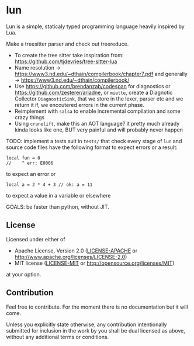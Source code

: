 # lun

Lun is a simple, staticaly typed programming language heavily inspired by Lua.

Make a treesitter parser and check out treereduce.

- To create the tree sitter take inspiration from:
  https://github.com/tjdevries/tree-sitter-lua
- Name resolution -> https://www3.nd.edu/~dthain/compilerbook/chapter7.pdf
  and generally -> https://www3.nd.edu/~dthain/compilerbook/
- Use https://github.com/brendanzab/codespan for diagnostics or
  https://github.com/zesterer/ariadne, or `miette`, create a Diagnotic Collector
  `DiagnosticSink`, that we store in the lexer, parser etc and we return it if,
  we encoutered errors in the current phase.
- Reimplement with `salsa` to enable incremental compilation and some crazy
  things
- Using `cranelift`, make this an AOT language? it pretty much already kinda
  looks like one, BUT very painful and will probably never happen

TODO: implement a tests suit in `tests/` that check every stage of `lun` and
source code files have the following format to expect errors or a result:
```lun
local fun = 0
//    ^ err: E0006
```
to expect an error or
```lun
local a = 2 * 4 + 3 // ok: a = 11
```
to expect a value in a variable or elsewhere

GOALS: be faster than python, without JIT.

## License

Licensed under either of
 * Apache License, Version 2.0 ([LICENSE-APACHE](LICENSE-APACHE) or http://www.apache.org/licenses/LICENSE-2.0)
 * MIT license ([LICENSE-MIT](LICENSE-MIT) or http://opensource.org/licenses/MIT)

at your option.

## Contribution

Feel free to contribute. For the moment there is no documentation but it will come.

Unless you explicitly state otherwise, any contribution intentionally submitted
for inclusion in the work by you shall be dual licensed as above, without any
additional terms or conditions.
